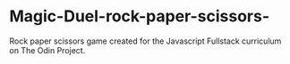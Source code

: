 # Magic-Duel-rock-paper-scissors-

Rock paper scissors game created for the Javascript Fullstack curriculum on The Odin Project.
